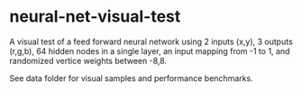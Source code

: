 # neural-net-visual-test
A visual test of a feed forward neural network using 2 inputs (x,y), 3 outputs (r,g,b), 64 hidden nodes in a single layer, an input mapping from -1 to 1, and randomized vertice weights between -8,8.

See data folder for visual samples and performance benchmarks.
